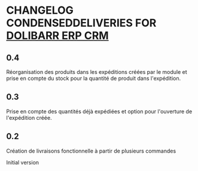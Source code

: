 # CHANGELOG CONDENSEDDELIVERIES FOR [DOLIBARR ERP CRM](https://www.dolibarr.org)

## 0.4
Réorganisation des produits dans les expéditions créées par le module et prise en compte du stock pour la quantité de produit dans l'expédition.

## 0.3
Prise en compte des quantités déjà expédiées et option pour l'ouverture de l'expédition créée.

## 0.2
Création de livraisons fonctionnelle à partir de plusieurs commandes

Initial version
